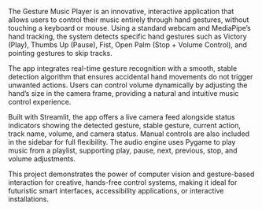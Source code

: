 The Gesture Music Player is an innovative, interactive application that allows users to control their music entirely through hand gestures, without touching a keyboard or mouse. Using a standard webcam and MediaPipe’s hand tracking, the system detects specific hand gestures such as Victory (Play), Thumbs Up (Pause), Fist, Open Palm (Stop + Volume Control), and pointing gestures to skip tracks.

The app integrates real-time gesture recognition with a smooth, stable detection algorithm that ensures accidental hand movements do not trigger unwanted actions. Users can control volume dynamically by adjusting the hand’s size in the camera frame, providing a natural and intuitive music control experience.

Built with Streamlit, the app offers a live camera feed alongside status indicators showing the detected gesture, stable gesture, current action, track name, volume, and camera status. Manual controls are also included in the sidebar for full flexibility. The audio engine uses Pygame to play music from a playlist, supporting play, pause, next, previous, stop, and volume adjustments.

This project demonstrates the power of computer vision and gesture-based interaction for creative, hands-free control systems, making it ideal for futuristic smart interfaces, accessibility applications, or interactive installations.
